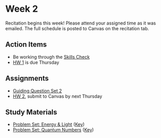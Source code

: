 # Week 2

Recitation begins this week!  Please attend your assigned time as it was emailed.  The full schedule is posted to Canvas on the recitation tab.


## Action Items
- Be working through the [Skills Check](https://courses.ed.science.psu.edu/chem110/skills-check.md)
- [HW 1](https://genchem.science.psu.edu/homework-1-houck) is due Thursday


## Assignments
 
- [Guiding Question Set 2](https://psu.instructure.com/courses/1924663/quizzes/3367082)
- [HW 2](https://genchem.science.psu.edu/homework-2-houck), submit to Canvas by next Thursday

## Study Materials

- [Problem Set: Energy & Light](https://media.ed.science.psu.edu/sites/media/ed/files/documents/4_problem_set_energylight.pdf) ([Key](https://media.ed.science.psu.edu/sites/media/ed/files/documents/problem_set_energylight_key.pdf))
- [Problem Set: Quantum Numbers](https://media.ed.science.psu.edu/sites/media/ed/files/documents/5_quantum_numbers.pdf) ([Key](https://media.ed.science.psu.edu/sites/media/ed/files/documents/quantum_numbers_key.pdf))
